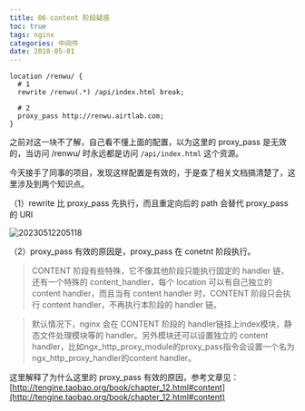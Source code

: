 ```yaml
---
title: 06 content 阶段疑惑
toc: true
tags: nginx
categories: 中间件
date: 2018-05-01
---
```


```nginx
location /renwu/ {
  # 1
  rewrite /renwu(.*) /api/index.html break;

  # 2
  proxy_pass http://renwu.airtlab.com;
}
```

之前对这一块不了解，自己看不懂上面的配置，以为这里的 proxy_pass 是无效的，当访问 /renwu/ 时永远都是访问
`/api/index.html` 这个资源。

今天接手了同事的项目，发现这样配置是有效的，于是查了相关文档搞清楚了，这里涉及到两个知识点。

（1）rewrite 比 proxy_pass 先执行，而且重定向后的 path 会替代 proxy_pass 的 URI

![20230512205118](http://s3.airtlab.com/blog/20230512205118.png)

（2）proxy_pass 有效的原因是，proxy_pass 在 conetnt 阶段执行。

> CONTENT 阶段有些特殊，它不像其他阶段只能执行固定的 handler 链，还有一个特殊的 content_handler，每个 location 可以有自己独立的 content handler，而且当有 content handler 时，CONTENT 阶段只会执行 content handler，不再执行本阶段的 handler 链。


> 默认情况下，nginx 会在 CONTENT 阶段的 handler链挂上index模块，静态文件处理模块等的 handler。另外模块还可以设置独立的 content handler，比如ngx_http_proxy_module的proxy_pass指令会设置一个名为ngx_http_proxy_handler的content handler。

这里解释了为什么这里的 proxy_pass 有效的原因，参考文章见：[http://tengine.taobao.org/book/chapter_12.html#content](http://tengine.taobao.org/book/chapter_12.html#content)